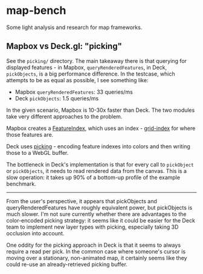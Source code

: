 # map-bench

Some light analysis and research for map frameworks.

## Mapbox vs Deck.gl: "picking"

See the `picking/` directory. The main takeaway there is that
querying for displayed features - in Mapbox, `queryRenderedFeatures`,
in Deck, `pickObjects`, is a big performance difference. In the
testcase, which attempts to be as equal as possible, I see something
like:

- Mapbox `queryRenderedFeatures`: 33 queries/ms
- Deck `pickObjects`: 1.5 queries/ms

In the given scenario, Mapbox is 10-30x faster than Deck. The two
modules take very different approaches to the problem.

Mapbox creates a [FeatureIndex](https://github.com/mapbox/mapbox-gl-js/blob/cd11bcb3838d2011dc686f6888e87671c108cc1d/src/data/feature_index.js),
which uses an index - [grid-index](https://github.com/mapbox/grid-index)
for where those features are.

Deck uses [picking](https://deck.gl/docs/developer-guide/custom-layers/picking) - encoding
feature indexes into colors and then writing those to a WebGL buffer.

The bottleneck in Deck's implementation is that for every call to `pickObject`
or `pickObjects`, it needs to read rendered data from the canvas. This is
a slow operation: it takes up 90% of a bottom-up profile of the example
benchmark.

---

From the user's perspective, it appears that pickObjects and queryRenderedFeatures
have roughly equivalent power, but pickObjects is much slower. I'm not sure currently
whether there are advantages to the color-encoded picking strategy: it seems like
it could be easier for the Deck team to implement new layer types with picking,
especially taking 3D occlusion into account.

One oddity for the picking approach in Deck is that it seems to always require
a read per pick. In the common case where someone's cursor is moving over
a stationary, non-animated map, it certainly seems like they could re-use
an already-retrieved picking buffer.
